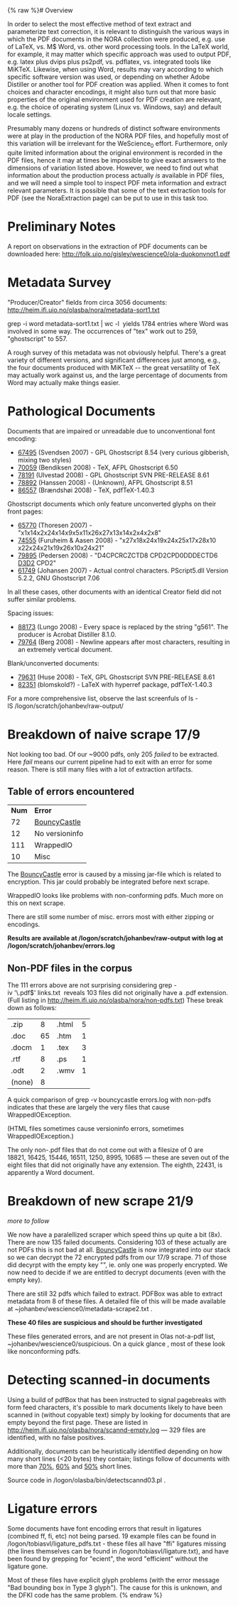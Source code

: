 {% raw %}# Overview

In order to select the most effective method of text extract and
parameterize text correction, it is relevant to distinguish the various
ways in which the PDF documents in the NORA collection were produced,
e.g. use of LaTeX, vs. M$ Word, vs. other word processing tools. In the
LaTeX world, for example, it may matter which specific approach was used
to output PDF, e.g. latex plus dvips plus ps2pdf, vs. pdflatex, vs.
integrated tools like MiKTeX. Likewise, when using Word, results may
vary according to which specific software version was used, or depending
on whether Adobe Distiller or another tool for PDF creation was applied.
When it comes to font choices and character encodings, it might also
turn out that more basic properties of the original environment used for
PDF creation are relevant, e.g. the choice of operating system (Linux
vs. Windows, say) and default locale settings.

Presumably many dozens or hundreds of distinct software environments
were at play in the production of the NORA PDF files, and hopefully most
of this variation will be irrelevant for the WeScience<sub>0</sub>
effort. Furthermore, only quite limited information about the original
environment is recorded in the PDF files, hence it may at times be
impossible to give exact answers to the dimensions of variation listed
above. However, we need to find out what information about the
production process actually *is* available in PDF files, and we will
need a simple tool to inspect PDF meta information and extract relevant
parameters. It is possible that some of the text extraction tools for
PDF (see the NoraExtraction page) can be put to use in
this task too.

# Preliminary Notes

A report on observations in the extraction of PDF documents can be
downloaded here:
<http://folk.uio.no/gisley/wescience0/ola-duokonvnot1.pdf>

# Metadata Survey

"Producer/Creator" fields from circa 3056 documents:
<http://heim.ifi.uio.no/olasba/nora/metadata-sort1.txt>

grep -i word metadata-sort1.txt \| wc -l  yields 1784 entries where Word
was involved in some way. The occurrences of "tex" work out to 259,
"ghostscript" to 557.

A rough survey of this metadata was not obviously helpful. There's a
great variety of different versions, and significant differences just
among, e.g., the four documents produced with MiKTeX -- the great
versatility of TeX may actually work against us, and the large
percentage of documents from Word may actually make things easier.

# Pathological Documents

Documents that are impaired or unreadable due to unconventional font
encoding:

- [67495](http://www.duo.uio.no/sok/work.html?WORKID=67495)
(Svendsen 2007) - GPL Ghostscript 8.54 (very curious gibberish,
mixing two styles)
- [70059](http://www.duo.uio.no/sok/work.html?WORKID=70059)
(Bendiksen 2008) - TeX, AFPL Ghostscript 6.50
- [78191](http://www.duo.uio.no/sok/work.html?WORKID=78191)
(Ulvestad 2008) - GPL Ghostscript SVN PRE-RELEASE 8.61
- [78892](http://www.duo.uio.no/sok/work.html?WORKID=78892)
(Hanssen 2008) - (Unknown), AFPL Ghostscript 8.51
- [86557](http://www.duo.uio.no/sok/work.html?WORKID=86557)
(Brændshøi 2008) - TeX, pdfTeX-1.40.3

Ghostscript documents which only feature unconverted glyphs on their
front pages:

- [65770](http://www.duo.uio.no/sok/work.html?WORKID=65770)
(Thoresen 2007) - "x1x14x2x24x14x9x5x11x26x27x13x14x2x4x2x8"
- [74555](http://www.duo.uio.no/sok/work.html?WORKID=74555) (Furuheim
& Aasen 2008) - "x27x18x24x19x24x25x17x28x10
x22x24x21x19x26x10x24x21"
- [79895](http://www.duo.uio.no/sok/work.html?WORKID=79895)
(Pedersen 2008) - "D4CPCRCZCTD8 CPD2CPD0DDDECTD6 [D3D2](/D3D2) CPD2"
- [61749](http://www.duo.uio.no/sok/work.html?WORKID=61749)
(Johansen 2007) - Actual control characters. PScript5.dll Version
5.2.2, GNU Ghostscript 7.06

In all these cases, other documents with an identical Creator field did
not suffer similar problems.

Spacing issues:

- [88173](http://www.duo.uio.no/sok/work.html?WORKID=88173)
(Lungo 2008) - Every space is replaced by the string "g561". The
producer is Acrobat Distiller 8.1.0.
- [79764](http://www.duo.uio.no/sok/work.html?WORKID=79764)
(Berg 2008) - Newline appears after most characters, resulting in an
extremely vertical document.

Blank/unconverted documents:

- [79631](http://www.duo.uio.no/sok/work.html?WORKID=79631)
(Huse 2008) - TeX, GPL Ghostscript SVN PRE-RELEASE 8.61
- [82351](http://www.duo.uio.no/sok/work.html?WORKID=82351)
(blomskold?) - LaTeX with hyperref package, pdfTeX-1.40.3

For a more comprehensive list, observe the last screenfuls of
ls -lS /logon/scratch/johanbev/raw-output/  

# Breakdown of naive scrape 17/9

Not looking too bad. Of our \~9000 pdfs, only 205 *failed* to be
extracted. Here *fail* means our current pipeline had to exit with an
error for some reason. There is still many files with a lot of
extraction artifacts.

## Table of errors encountered

|         |                               |
|---------|-------------------------------|
| **Num** | **Error**                     |
| 72      | [BouncyCastle](/BouncyCastle) |
| 12      | No versioninfo                |
| 111     | WrappedIO                     |
| 10      | Misc                          |

The [BouncyCastle](/BouncyCastle) error is caused by a missing jar-file
which is related to encryption. This jar could probably be integrated
before next scrape.

WrappedIO looks like problems with non-conforming pdfs. Much more on
this on next scrape.

There are still some number of misc. errors most with either zipping or
encodings.

**Results are available at /logon/scratch/johanbev/raw-output with log
at /logon/scratch/johanbev/errors.log**

## Non-PDF files in the corpus

The 111 errors above are not surprising considering
grep -iv '\\.pdf$' links.txt  reveals 103 files did not originally have
a .pdf extension. (Full listing in
<http://heim.ifi.uio.no/olasba/nora/non-pdfs.txt>) These break down as
follows:

|        |     |       |     |
|--------|-----|-------|-----|
| .zip   | 8   | .html | 5   |
| .doc   | 65  | .htm  | 1   |
| .docm  | 1   | .tex  | 3   |
| .rtf   | 8   | .ps   | 1   |
| .odt   | 2   | .wmv  | 1   |
| (none) | 8   |       |     |

A quick comparison of grep -v bouncycastle errors.log with non-pdfs
indicates that these are largely the very files that cause
WrappedIOException.

(HTML files sometimes cause versioninfo errors, sometimes
WrappedIOException.)

The only non-.pdf files that do not come out with a filesize of 0 are
18821, 16425, 15446, 16511, 1250, 8995, 10685 — these are seven out of
the eight files that did not originally have any extension. The eighth,
22431, is apparently a Word document.

# Breakdown of new scrape 21/9

*more to follow*

We now have a paralellized scraper which speed thins up quite a bit
(8x). There are now 135 failed documents. Considering 103 of these
actually are not PDFs this is not bad at all.
[BouncyCastle](/BouncyCastle) is now integrated into our stack so we can
decrypt the 72 encrypted pdfs from our 17/9 scrape. 71 of those did
decyrpt with the empty key "", ie. only one was properly encrypted. We
now need to decide if we are entitled to decrypt documents (even with
the empty key).

There are still 32 pdfs which failed to extract. PDFBox was able to
extract metadata from 8 of these files. A detailed file of this will be
made available at \~johanbev/wescience0/metadata-scrape2.txt .

**These 40 files are suspicious and should be further investigated**

These files generated errors, and are not present in Olas not-a-pdf
list, \~johanbev/wescience0/suspicious. On a quick glance , most of
these look like nonconforming pdfs.

# Detecting scanned-in documents

Using a build of pdfBox that has been instructed to signal pagebreaks
with form feed characters, it's possible to mark documents likely to
have been scanned in (without copyable text) simply by looking for
documents that are empty beyond the first page. These are listed in
<http://heim.ifi.uio.no/olasba/nora/scannd-empty.log> — 329 files are
identified, with no false positives.

Additionally, documents can be heuristically identified depending on how
many short lines (&lt;20 bytes) they contain; listings follow of
documents with more than
[70%](http://heim.ifi.uio.no/olasba/nora/scannd-0.7.log),
[60%](http://heim.ifi.uio.no/olasba/nora/scannd-0.6.log) and
[50%](http://heim.ifi.uio.no/olasba/nora/scannd-0.5.log) short lines.

Source code in /logon/olasba/bin/detectscannd03.pl .

# Ligature errors

Some documents have font encoding errors that result in ligatures
(combined ff, fi, etc) not being parsed. 19 example files can be found
in /logon/tobiasvl/ligature\_pdfs.txt - these files all have "ffi"
ligatures missing (the lines themselves can be found in
/logon/tobiasvl/ligature.txt), and have been found by grepping for
"ecient", the word "efficient" without the ligature gone.

Most of these files have explicit glyph problems (with the error message
"Bad bounding box in Type 3 glyph"). The cause for this is unknown, and
the DFKI code has the same problem.
<update date omitted for speed>{% endraw %}